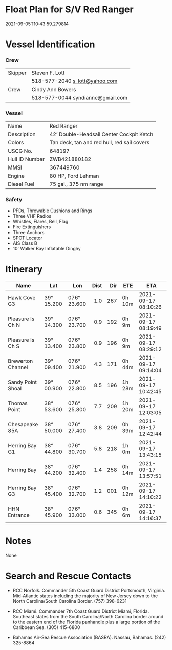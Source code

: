 # Float Plan for S/V Red Ranger

2021-09-05T10:43:59.279814

# Vessel Identification

### Crew

|    |    |
| -- | -- |
| Skipper | Steven F. Lott |
|         | 518-577-2040 s_lott@yahoo.com |
| Crew    | Cindy Ann Bowers |
|         | 518-577-0044 syndianne@gmail.com |

### Vessel

|    |    |
| -- | -- |
| Name | Red Ranger |
| Description | 42’ Double-Headsail Center Cockpit Ketch |
| Colors | Tan deck, tan and red hull, red sail covers |
| USCG No. | 648197 |
| Hull ID Number | ZWB421880182 |
| MMSI | 367449760 |
| Engine | 80 HP, Ford Lehman |
| Diesel Fuel | 75 gal., 375 nm range |


### Safety 

- PFDs, Throwable Cushions and Rings
- Three VHF Radios
- Whistles, Flares, Bell, Flag
- Fire Extinguishers
- Three Anchors
- SPOT Locator 
- AIS Class B
- 10' Walker Bay Inflatable Dinghy



# Itinerary

| Name | Lat | Lon | Dist | Dir | ETE | ETA |
| ---- | --- | --- | ------: | ---: | ------ | ------------ |
| Hawk Cove G3 | 39° 15.200 | 076° 23.600 | 1.0 | 267 | 0h 10m | 2021-09-17 08:10:26 |
| Pleasure Is Ch N | 39° 14.300 | 076° 23.700 | 0.9 | 192 | 0h 9m | 2021-09-17 08:19:49 |
| Pleasure Is Ch S | 39° 13.400 | 076° 23.800 | 0.9 | 196 | 0h 9m | 2021-09-17 08:29:12 |
| Brewerton Channel | 39° 09.400 | 076° 21.900 | 4.3 | 171 | 0h 44m | 2021-09-17 09:14:04 |
| Sandy Point Shoal | 39° 00.900 | 076° 22.800 | 8.5 | 196 | 1h 28m | 2021-09-17 10:42:45 |
| Thomas Point | 38° 53.600 | 076° 25.800 | 7.7 | 209 | 1h 20m | 2021-09-17 12:03:05 |
| Chesapeake 85A | 38° 50.000 | 076° 27.400 | 3.8 | 209 | 0h 39m | 2021-09-17 12:42:44 |
| Herring Bay G1 | 38° 44.800 | 076° 30.700 | 5.8 | 218 | 1h 0m | 2021-09-17 13:43:15 |
| Herring Bay | 38° 44.200 | 076° 32.400 | 1.4 | 258 | 0h 14m | 2021-09-17 13:57:51 |
| Herring Bay G3 | 38° 45.400 | 076° 32.700 | 1.2 | 001 | 0h 12m | 2021-09-17 14:10:22 |
| HHN Entrance | 38° 45.900 | 076° 33.000 | 0.6 | 345 | 0h 6m | 2021-09-17 14:16:37 |


# Notes

None

# Search and Rescue Contacts

- RCC Norfolk. Commander 5th Coast Guard District Portsmouth, Virginia. Mid-Atlantic states including the majority of New Jersey down to the North Carolina/South Carolina Border. (757) 398-6231

- RCC Miami. Commander 7th Coast Guard District Miami, Florida. Southeast states from the South Carolina/North Carolina border around to the eastern end of the Florida panhandle plus a large portion of the Caribbean Sea. (305) 415-6800

- Bahamas Air-Sea Rescue Association (BASRA). Nassau, Bahamas. (242) 325-8864

